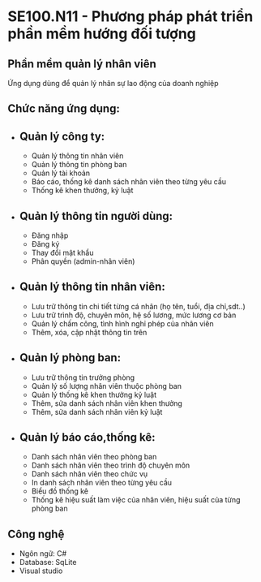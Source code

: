 # SE100.N11 - Phương pháp phát triển phần mềm hướng đối tượng
## Phần mềm quản lý nhân viên
Ứng dụng dùng để quản lý nhân sự lao động của doanh nghiệp

## Chức năng ứng dụng:

- ## Quản lý công ty:
   -  Quản lý thông tin nhân viên
   -  Quản lý thông tin phòng ban
   -  Quản lý tài khoản
   -  Báo cáo, thống kê danh sách nhân viên theo từng yêu cầu
   -  Thống kê khen thưởng, kỷ luật
 - ## Quản lý thông tin người dùng:
   -  Đăng nhập
   -  Đăng ký
   -  Thay đổi mật khẩu
   -  Phân quyền (admin-nhân viên)
 - ## Quản lý thông tin nhân viên:
   -  Lưu trữ thông tin chi tiết từng cá nhân (họ tên, tuổi, địa chỉ,sdt..)
   -  Lưu trữ trình độ, chuyên môn, hệ số lương, mức lương cơ bản
   -  Quản lý chấm công, tình hình nghỉ phép của nhân viên
   -  Thêm, xóa, cập nhật thông tin trên
 - ## Quản lý phòng ban:
   -  Lưu trữ thông tin trưởng phòng
   -  Quản lý số lượng nhân viên thuộc phòng ban 
   -  Quản lý thống kê khen thưởng kỷ luật
   -  Thêm, sửa danh sách nhân viên khen thưởng
   -  Thêm, sửa danh sách nhân viên kỷ luật
  - ## Quản lý báo cáo,thống kê:
      -  Danh sách nhân viên theo phòng ban
      -  Danh sách nhân viên theo trình độ chuyên môn
      -  Danh sách nhân viên theo chức vụ
      -  In danh sách nhân viên theo từng yêu cầu
      -  Biểu đồ thống kê
      -  Thống kê hiệu suất làm việc của nhân viên, hiệu suất của từng phòng ban
  
## Công nghệ 
  - Ngôn ngữ: C#
  - Database: SqLite
  - Visual studio

  
